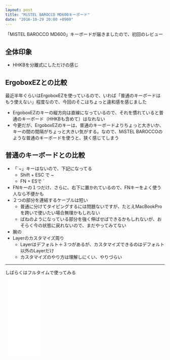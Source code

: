 ```yaml
---
layout: post
title: "MiSTEL BAROCCO MD600キーボード"
date: "2016-10-29 20:00 +0900"
---
```


「MiSTEL BAROCCO MD600」キーボードが届きましたので、初回のレビュー

## 全体印象
- HHKBを分離式にしただけの感じ

## ErgoboxEZとの比較
最近半年ぐらいはErgoboxEZを使っているので、いわば「普通のキーボードはもう使えない」程度なので、今回のそこはちょっと違和感を感じました

- ErgoboxEZのキーの縦方向は直線になっているので、それを慣れていると普通のキーボード（HHKBも含めて）はなれない
- 今更だが、ErgoboxEZのキーは、普通のキーボードよりちょっと大きいか、キーの間の間隔がちょっと大きい気がする。なので、MiSTEL BAROCCOのような普通のキーボードを使うと、狭く感じてしまう

## 普通のキーボードとの比較
- 「`~」キーはないので、下記になってる
	- Shift + ESC で ~
	- FN + ESで `
- FNキーの１つだけ、さらに、右下に置かれているので、FNキーをよく使う人なら不便かも
- ２つの部分を連結するケーブルは短い
	- 普通に分けてタイピングするには問題ないですが、たとえMacBookProを跨いで使いたい場合無理かもしれない
	- ばねのようになっている部分を強く伸ばせばできるかもしれないが、おそらく今の状態に戻れないので、まだやってみてない
- 腕の
- Layerのカスタマイズ周り
	- Layerはデフォルト＋３つがあるが、カスタマイズできるのはデフォルト以外のLayerだけ
	- カスタマイズのやり方は理解しにくい、やりづらい

---

しばらくはフルタイムで使ってみる

<iframe style="width:120px;height:240px;" marginwidth="0" marginheight="0" scrolling="no" frameborder="0" src="//rcm-fe.amazon-adsystem.com/e/cm?lt1=_blank&bc1=000000&IS2=1&bg1=FFFFFF&fc1=000000&lc1=0000FF&t=erguolinge-22&o=9&p=8&l=as4&m=amazon&f=ifr&ref=as_ss_li_til&asins=B01KN6LBDU&linkId=6672fc31a3b405553e2c945cd8d28875"></iframe>
